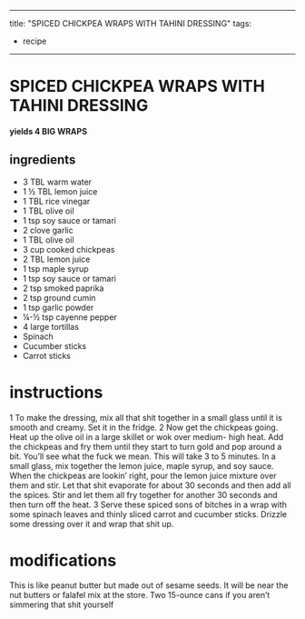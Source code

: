 	
---
title: "SPICED CHICKPEA WRAPS WITH TAHINI DRESSING"
tags:
  - recipe
---

# SPICED CHICKPEA WRAPS WITH TAHINI DRESSING

#### yields  4 BIG WRAPS

## ingredients
* 3 TBL warm water
* 1 ½ TBL lemon juice
* 1 TBL rice vinegar
* 1 TBL olive oil
* 1 tsp soy sauce or tamari
* 2 clove garlic
* 1 TBL olive oil
* 3 cup cooked chickpeas
* 2 TBL lemon juice
* 1 tsp maple syrup
* 1 tsp soy sauce or tamari
* 2 tsp smoked paprika
* 2 tsp ground cumin
* 1 tsp garlic powder
* ¼-½ tsp cayenne pepper
* 4 large tortillas
* Spinach
* Cucumber sticks
* Carrot sticks


# instructions
1 To make the dressing, mix all that shit together in a small glass until it is smooth and
creamy. Set it in the fridge.
2 Now get the chickpeas going. Heat up the olive oil in a large skillet or wok over medium-
high heat. Add the chickpeas and fry them until they start to turn gold and pop around a bit.
You’ll see what the fuck we mean. This will take 3 to 5 minutes. In a small glass, mix together
the lemon juice, maple syrup, and soy sauce. When the chickpeas are lookin’ right, pour the
lemon juice mixture over them and stir. Let that shit evaporate for about 30 seconds and then
add all the spices. Stir and let them all fry together for another 30 seconds and then turn off
the heat.
3 Serve these spiced sons of bitches in a wrap with some spinach leaves and thinly sliced carrot
and cucumber sticks. Drizzle some dressing over it and wrap that shit up.

# modifications

This is like peanut butter but made out of sesame seeds. It will be near the nut butters or falafel mix at the store.
 Two 15-ounce cans if you aren’t simmering that shit yourself
	

